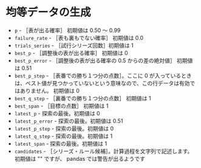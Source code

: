 # 均等データの生成

* `p` - ［表が出る確率］ 初期値は 0.50 ～ 0.99
* `failure_rate` - ［表も裏もでない確率］ 初期値は 0.0
* `trials_series` - ［試行シリーズ回数］初期値は 1
* `best_p` - ［調整後の表が出る確率］ 初期値は 0
* `best_p_error` - ［調整後の表が出る確率の 0.5 からの差の絶対値］ 初期値は 0.51
* `best_p_step` - ［表番での勝ち１つ分の点数］。ここに 0 が入っているときは、ベスト値が見つかっていないという意味なので、この行データは有効ではありません。 初期値は 0
* `best_q_step` - ［裏番での勝ち１つ分の点数］ 初期値は 1
* `best_span` - ［目標の点数］ 初期値は 1
* `latest_p` - 探索の最後。初期値は 0
* `latest_p_error` - 探索の最後。初期値は 0.51
* `latest_p_step` - 探索の最後。初期値は 0
* `latest_q_step` - 探索の最後。初期値は 1
* `latest_span` - 探索の最後。初期値は 1
* `candidates` - ［シリーズ・ルール候補］。計算過程を文字列で記述します。初期値は "" ですが、 pandas では警告が出るようです
